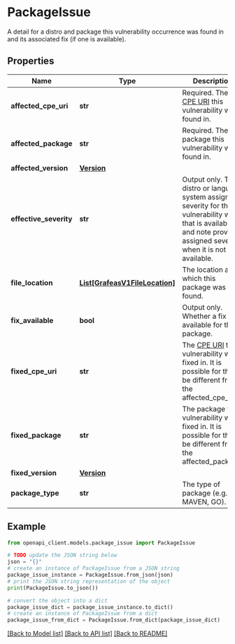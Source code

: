 # PackageIssue

A detail for a distro and package this vulnerability occurrence was found in and its associated fix (if one is available).

## Properties

Name | Type | Description | Notes
------------ | ------------- | ------------- | -------------
**affected_cpe_uri** | **str** | Required. The [CPE URI](https://cpe.mitre.org/specification/) this vulnerability was found in. | [optional] 
**affected_package** | **str** | Required. The package this vulnerability was found in. | [optional] 
**affected_version** | [**Version**](Version.md) |  | [optional] 
**effective_severity** | **str** | Output only. The distro or language system assigned severity for this vulnerability when that is available and note provider assigned severity when it is not available. | [optional] [readonly] 
**file_location** | [**List[GrafeasV1FileLocation]**](GrafeasV1FileLocation.md) | The location at which this package was found. | [optional] 
**fix_available** | **bool** | Output only. Whether a fix is available for this package. | [optional] 
**fixed_cpe_uri** | **str** | The [CPE URI](https://cpe.mitre.org/specification/) this vulnerability was fixed in. It is possible for this to be different from the affected_cpe_uri. | [optional] 
**fixed_package** | **str** | The package this vulnerability was fixed in. It is possible for this to be different from the affected_package. | [optional] 
**fixed_version** | [**Version**](Version.md) |  | [optional] 
**package_type** | **str** | The type of package (e.g. OS, MAVEN, GO). | [optional] 

## Example

```python
from openapi_client.models.package_issue import PackageIssue

# TODO update the JSON string below
json = "{}"
# create an instance of PackageIssue from a JSON string
package_issue_instance = PackageIssue.from_json(json)
# print the JSON string representation of the object
print(PackageIssue.to_json())

# convert the object into a dict
package_issue_dict = package_issue_instance.to_dict()
# create an instance of PackageIssue from a dict
package_issue_from_dict = PackageIssue.from_dict(package_issue_dict)
```
[[Back to Model list]](../README.md#documentation-for-models) [[Back to API list]](../README.md#documentation-for-api-endpoints) [[Back to README]](../README.md)


